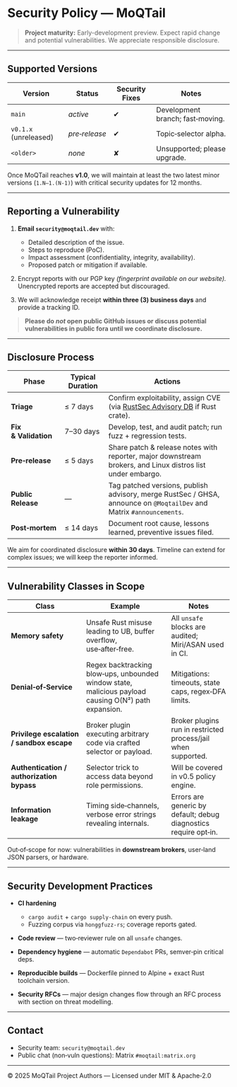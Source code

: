 # Security Policy — MoQTail

> **Project maturity:** Early-development preview.  Expect rapid change and potential vulnerabilities.  We appreciate responsible disclosure.

---

## Supported Versions

| Version               | Status        | Security Fixes | Notes                            |
| --------------------- | ------------- | -------------- | -------------------------------- |
| `main`                | *active*      | ✔︎             | Development branch; fast‑moving. |
| `v0.1.x` (unreleased) | *pre‑release* | ✔︎             | Topic‑selector alpha.            |
| `<older>`             | *none*        | ✘              | Unsupported; please upgrade.     |

Once MoQTail reaches **v1.0**, we will maintain at least the two latest minor versions (`1.N–1.(N-1)`) with critical security updates for 12 months.

---

## Reporting a Vulnerability

1. **Email `security@moqtail.dev`** with:

   * Detailed description of the issue.
   * Steps to reproduce (PoC).
   * Impact assessment (confidentiality, integrity, availability).
   * Proposed patch or mitigation if available.
2. Encrypt reports with our PGP key *(fingerprint available on our website).*  Unencrypted reports are accepted but discouraged.
3. We will acknowledge receipt **within three (3) business days** and provide a tracking ID.

> **Please do *not* open public GitHub issues or discuss potential vulnerabilities in public fora until we coordinate disclosure.**

---

## Disclosure Process

| Phase                | Typical Duration | Actions                                                                                                               |
| -------------------- | ---------------- | --------------------------------------------------------------------------------------------------------------------- |
| **Triage**           | ≤ 7 days         | Confirm exploitability, assign CVE (via [RustSec Advisory DB](https://github.com/rustsec/advisory-db) if Rust crate). |
| **Fix & Validation** | 7–30 days        | Develop, test, and audit patch; run fuzz + regression tests.                                                          |
| **Pre‑release**      | ≤ 5 days         | Share patch & release notes with reporter, major downstream brokers, and Linux distros list under embargo.            |
| **Public Release**   | —                | Tag patched versions, publish advisory, merge RustSec / GHSA, announce on `@MoqtailDev` and Matrix `#announcements`.  |
| **Post‑mortem**      | ≤ 14 days        | Document root cause, lessons learned, preventive issues filed.                                                        |

We aim for coordinated disclosure **within 30 days**. Timeline can extend for complex issues; we will keep the reporter informed.

---

## Vulnerability Classes in Scope

| Class                                     | Example                                                                                              | Notes                                                            |
| ----------------------------------------- | ---------------------------------------------------------------------------------------------------- | ---------------------------------------------------------------- |
| **Memory safety**                         | Unsafe Rust misuse leading to UB, buffer overflow, use‑after‑free.                                   | All `unsafe` blocks are audited; Miri/ASAN used in CI.           |
| **Denial‑of‑Service**                     | Regex backtracking blow‑ups, unbounded window state, malicious payload causing O(N²) path expansion. | Mitigations: timeouts, state caps, regex‑DFA limits.             |
| **Privilege escalation / sandbox escape** | Broker plugin executing arbitrary code via crafted selector or payload.                              | Broker plugins run in restricted process/jail when supported.    |
| **Authentication / authorization bypass** | Selector trick to access data beyond role permissions.                                               | Will be covered in v0.5 policy engine.                           |
| **Information leakage**                   | Timing side‑channels, verbose error strings revealing internals.                                     | Errors are generic by default; debug diagnostics require opt‑in. |

Out‑of‑scope for now: vulnerabilities in **downstream brokers**, user‑land JSON parsers, or hardware.

---

## Security Development Practices

* **CI hardening**

  * `cargo audit` + `cargo supply‑chain` on every push.
  * Fuzzing corpus via `honggfuzz‑rs`; coverage reports gated.
* **Code review** — two‑reviewer rule on all `unsafe` changes.
* **Dependency hygiene** — automatic `Dependabot` PRs, semver‑pin critical deps.
* **Reproducible builds** — Dockerfile pinned to Alpine + exact Rust toolchain version.
* **Security RFCs** — major design changes flow through an RFC process with section on threat modelling.

---

## Contact

* Security team: `security@moqtail.dev`
* Public chat (non‑vuln questions): Matrix `#moqtail:matrix.org`

---

© 2025 MoQTail Project Authors — Licensed under MIT & Apache‑2.0
